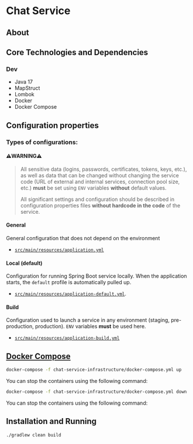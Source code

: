 # Chat Service

## About

## Core Technologies and Dependencies

### Dev
- Java 17
- MapStruct
- Lombok
- Docker
- Docker Compose

## Configuration properties

### **Types of configurations:**

#### **⚠️WARNING⚠️**

> All sensitive data (logins, passwords, certificates, tokens, keys, etc.),
> as well as data that can be changed without changing the service code
> (URL of external and internal services, connection pool size, etc.)
> **must** be set using `ENV` variables **without** default values.
>
> All significant settings and configuration should be described in configuration properties
> files **without hardcode in the code** of the service.

#### **General**
General configuration that does not depend on the environment
- [`src/main/resources/application.yml`](src/main/resources/application.yml)

#### **Local** (default)
Configuration for running Spring Boot service locally.
When the application starts, the `default` profile is automatically pulled up.
- [`src/main/resources/application-default.yml`](src/main/resources/application-default.yml).

#### **Build**
Configuration used to launch a service in any environment (staging, pre-production, production).
`ENV` variables **must** be used here.
- [`src/main/resources/application-build.yml`](src/main/resources/application-build.yml)

## [Docker Compose](https://docs.docker.com/compose/)

```bash
docker-compose -f chat-service-infrastructure/docker-compose.yml up
```

You can stop the containers using the following command:

```bash
docker-compose -f chat-service-infrastructure/docker-compose.yml down
```

You can stop the containers using the following command:

## Installation and Running

```bash
./gradlew clean build
```

